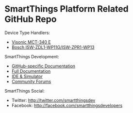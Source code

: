 # SmartThings Platform Related GitHub Repo

Device Type Handlers:
* [Visonic MCT-340 E](https://github.com/tomasaxerot/SmartThings/blob/master/devicetypes/tomasaxerot/visonic-door-window-sensor.src/visonic-door-window-sensor.groovy)
* [Bosch ISW-ZDL1-WP11G/ISW-ZPR1-WP13](https://github.com/tomasaxerot/SmartThings/blob/master/devicetypes/tomasaxerot/bosch-motion-detector.src/bosch-motion-detector.groovy)

SmartThings Development:

* [GitHub-specific Documentation](http://docs.smartthings.com/en/latest/tools-and-ide/github-integration.html)
* [Full Documentation](http://docs.smartthings.com)
* [IDE & Simulator](http://ide.smartthings.com)
* [Community Forums](http://community.smartthings.com)

SmartThings Social:

* Twitter: http://twitter.com/smartthingsdev
* Facebook: http://facebook.com/smartthingsdevelopers
